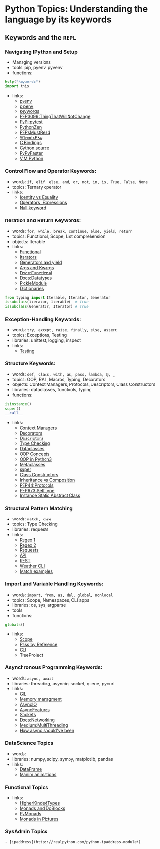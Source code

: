 # Python Topics: Understanding the language by its keywords

## Keywords and the `REPL`

### Navigating IPython and Setup
- Managing versions
- tools: pip, pyenv, pyvenv
- functions:
```python
help("keywords")
import this
```
- links:
    - [pyenv](https://realpython.com/intro-to-pyenv/)
    - [pipenv](https://pipenv-fork.readthedocs.io/en/latest/)
    - [keywords](https://realpython.com/python-keywords/)
    - [PEP3099:ThingThatWillNotChange](https://peps.python.org/pep-3099/)
    - [PyPi:pytest](https://pypi.org/project/pytype/)
    - [PythonZen](https://www.codementor.io/@abdurrahmaanj/the-zen-of-python-as-related-by-masters-1adi3kuiwy)
    - [PEPsMustRead](https://www.diegor.it/2017/06/15/the-must-read-pythons-peps/)
    - [WheelsPkg](https://realpython.com/python-wheels/)
    - [C Bindings](https://realpython.com/python-bindings-overview/)
    - [Cython source](https://realpython.com/cpython-source-code-guide/)
    - [PyPyFaster](https://realpython.com/pypy-faster-python/)
    - [VIM Python](https://realpython.com/vim-and-python-a-match-made-in-heaven/)

### Control Flow and Operator Keywords: 
- words: `if, elif, else, and, or, not, in, is, True, False, None`
- topics: Ternary operator
- links:
    - [Identity vs Equality](https://realpython.com/python-is-identity-vs-equality/)
    - [Operators, Expressions](https://realpython.com/python-operators-expressions/)
    - [Null keyword](https://realpython.com/null-in-python/)

### Iteration and Return Keywords:
- words: `for, while, break, continue, else, yield, return`
- topics: Functional, Scope, List comprehension
- objects: Iterable
- links:
    - [Functional](https://realpython.com/python-functional-programming/)
    - [Iterators](https://realpython.com/python-for-loop/)
    - [Generators and yield](https://realpython.com/introduction-to-python-generators/)
    - [Args and Kwargs](https://realpython.com/python-kwargs-and-args/)
    - [Docs:Functional](https://docs.python.org/3/library/functional.html)
    - [Docs:Datatypes](https://docs.python.org/3/library/datatypes.html)
    - [PickleModule](https://realpython.com/python-pickle-module/)
    - [Dictionaries](https://realpython.com/python-dicts/)
```python
from typing import Iterable, Iterator, Generator
issubclass(Iterator, Iterable)  # True
issubclass(Generator, Iterator) # True
```

### Exception-Handling Keywords:
- words: `try, except, raise, finally, else, assert`
- topics: Exceptions, Testing
- libraries: unittest, logging, inspect
- links:
    - [Testing](https://realpython.com/python-testing/)

### Structure Keywords: 
- words: `def, class, with, as, pass, lambda, @, _`
- topics: OOP, RAII, Macros, Typing, Decorators
- objects: Context Managers, Protocols, Descriptors, Class
    Constructors
- libraries: dataclasses, functools, typing
- functions:
```python
isinstance()
super()
__call__
```
- links:
    - [Context Managers](https://realpython.com/python-with-statement/)
    - [Decorators](https://realpython.com/primer-on-python-decorators/)
    - [Descriptors](https://realpython.com/python-descriptors/)
    - [Type Checking](https://realpython.com/python-type-checking/)
    - [Dataclasses](https://realpython.com/python-data-classes/)
    - [OOP Concepts](https://realpython.com/instance-class-and-static-methods-demystified/)
    - [OOP in Python3](https://realpython.com/python3-object-oriented-programming/)
    - [Metaclasses](https://realpython.com/python-metaclasses/)
    - [super](https://realpython.com/python-super/)
    - [Class Constructors](https://realpython.com/python-class-constructor/)
    - [Inheritance vs Composition](https://realpython.com/inheritance-composition-python/)
    - [PEP44:Protocols](https://peps.python.org/pep-0544/)
    - [PEP673:SelfType](https://peps.python.org/pep-0673/)
    - [Instance Static Abstract Class](https://blog.devgenius.io/a-look-at-instance-static-class-and-abstract-methods-in-python-c82bd06c0430)

### Structural Pattern Matching
- words: `match, case`
- topics: Type Checking
- libraries: requests
- links:
    - [Regex 1](https://realpython.com/regex-python/)
    - [Regex 2](https://realpython.com/regex-python-part-2/)
    - [Requests](https://realpython.com/python-requests/)
    - [API](https://realpython.com/python-api/)
    - [REST](https://realpython.com/api-integration-in-python/)
    - [Weather CLI](https://realpython.com/build-a-python-weather-app-cli/)
    - [Match examples](https://towardsdatascience.com/the-match-case-in-python-3-10-is-not-that-simple-f65b350bb025)

### Import and Variable Handling Keywords:
- words: `import, from, as, del, global, nonlocal`
- topics: Scope, Namespaces, CLI apps
- libraries: os, sys, argparse
- tools:
- functions:
```python
globals()
```
- links:
    - [Scope](https://realpython.com/python-namespaces-scope/)
    - [Pass by Reference](https://realpython.com/python-pass-by-reference/)
    - [CLI](https://realpython.com/command-line-interfaces-python-argparse/)
    - [TreeProject](https://realpython.com/directory-tree-generator-python/)

### Asynchronous Programming Keywords:
- words: `async, await`
- libraries: threading, asyncio, socket, queue, pycurl
- links:
    - [GIL](https://realpython.com/python-gil/)
    - [Memory managment](https://realpython.com/python-memory-management/)
    - [AsyncIO](https://realpython.com/async-io-python/)
    - [AsyncFeatures](https://realpython.com/python-async-features/)
    - [Sockets](https://realpython.com/python-sockets/)
    - [Docs:Networking](https://docs.python.org/3/library/ipc.html)
    - [Medium:MultiThreading](https://towardsdatascience.com/multithreading-multiprocessing-python-180d0975ab29)
    - [How async should've been](https://sobolevn.me/2020/06/how-async-should-have-been)

### DataScience Topics
- words:
- libraries: numpy, scipy, sympy, matplotlib, pandas
- links:
    - [DataFrame](https://realpython.com/pandas-dataframe/)
    - [Manim animations](https://docs.manim.community/en/stable/index.html)

### Functional Topics
- links:
    - [HigherKindedTypes](https://sobolevn.me/2020/10/higher-kinded-types-in-python)
    - [Monads and DoBlocks](https://blog.bede.io/do-notation-for-monads-in-python/)
    - [PyMonads](https://www.miguelfarrajota.com/2021/06/monads-in-python-with-pymonad/)
    - [Monads in Pictures](https://github.com/dbrattli/oslash/wiki/Functors,-Applicatives,-And-Monads-In-Pictures)

### SysAdmin Topics
    - [ipaddress](https://realpython.com/python-ipaddress-module/)

